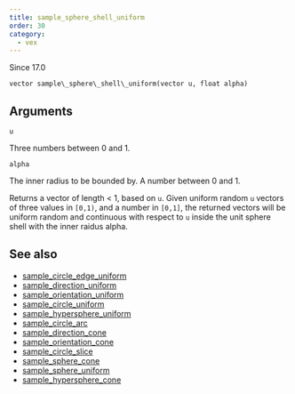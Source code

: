 ```yaml
---
title: sample_sphere_shell_uniform
order: 30
category:
  - vex
---
```




Since 17.0

`vector sample\_sphere\_shell\_uniform(vector u, float alpha)`

## Arguments

`u`

Three numbers between 0 and 1.

`alpha`

The inner radius to be bounded by. A number between 0 and 1.

Returns a vector of length < 1, based on `u`.
Given uniform random `u` vectors of three values in `[0,1)`, and a number in `[0,1]`, the returned vectors will be
uniform random and continuous with respect to `u` inside the unit sphere shell with the inner raidus alpha.



## See also

- [sample_circle_edge_uniform](sample_circle_edge_uniform.html)
- [sample_direction_uniform](sample_direction_uniform.html)
- [sample_orientation_uniform](sample_orientation_uniform.html)
- [sample_circle_uniform](sample_circle_uniform.html)
- [sample_hypersphere_uniform](sample_hypersphere_uniform.html)
- [sample_circle_arc](sample_circle_arc.html)
- [sample_direction_cone](sample_direction_cone.html)
- [sample_orientation_cone](sample_orientation_cone.html)
- [sample_circle_slice](sample_circle_slice.html)
- [sample_sphere_cone](sample_sphere_cone.html)
- [sample_sphere_uniform](sample_sphere_uniform.html)
- [sample_hypersphere_cone](sample_hypersphere_cone.html)
